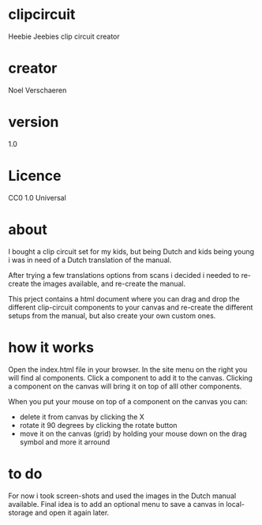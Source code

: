 # clipcircuit
Heebie Jeebies clip circuit creator

# creator
Noel Verschaeren

# version
1.0

# Licence
CC0 1.0 Universal

# about
I bought a clip circuit set for my kids, but being Dutch and kids being young i was in need of a Dutch translation of the manual.

After trying a few translations options from scans i decided i needed to re-create the images available, and re-create the manual.

This prject contains a html document where you can drag and drop the different clip-circuit components to your canvas and re-create the different setups from the manual, but also create your own custom ones.

# how it works
Open the index.html file in your browser. In the site menu on the right you will find al components. Click a component to add it to the canvas. Clicking a component on the canvas will bring it on top of alll other components.

When you put your mouse on top of a component on the canvas you can:
- delete it from canvas by clicking the X
- rotate it 90 degrees by clicking the rotate button
- move it on the canvas (grid) by holding your mouse down on the drag symbol and more it arround

# to do
For now i took screen-shots and used the images in the Dutch manual available. Final idea is to add an optional menu to save a canvas in local-storage and open it again later.